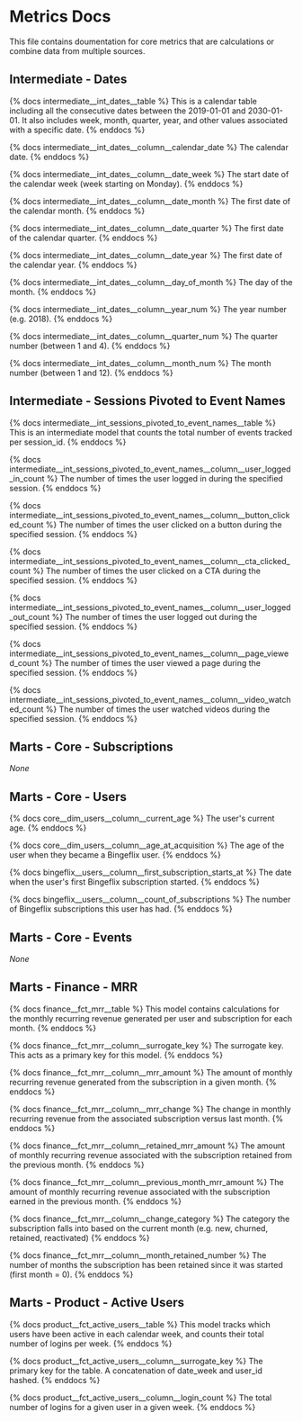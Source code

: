 # Metrics Docs
This file contains doumentation for core metrics that are calculations or combine data from multiple sources.


## Intermediate - Dates

{% docs intermediate__int_dates__table %}
This is a calendar table including all the consecutive dates between the 2019-01-01 and 2030-01-01. It also includes week, month, quarter, year, and other values associated with a specific date.
{% enddocs %}

{% docs intermediate__int_dates__column__calendar_date %}
The calendar date.
{% enddocs %}

{% docs intermediate__int_dates__column__date_week %}
The start date of the calendar week (week starting on Monday).
{% enddocs %}

{% docs intermediate__int_dates__column__date_month %}
The first date of the calendar month.
{% enddocs %}

{% docs intermediate__int_dates__column__date_quarter %}
The first date of the calendar quarter.
{% enddocs %}

{% docs intermediate__int_dates__column__date_year %}
The first date of the calendar year.
{% enddocs %}

{% docs intermediate__int_dates__column__day_of_month %}
The day of the month.
{% enddocs %}

{% docs intermediate__int_dates__column__year_num %}
The year number (e.g. 2018).
{% enddocs %}

{% docs intermediate__int_dates__column__quarter_num %}
The quarter number (between 1 and 4).
{% enddocs %}

{% docs intermediate__int_dates__column__month_num %}
The month number (between 1 and 12).
{% enddocs %}


## Intermediate - Sessions Pivoted to Event Names

{% docs intermediate__int_sessions_pivoted_to_event_names__table %}
This is an intermediate model that counts the total number of events tracked per session_id.
{% enddocs %}

{% docs intermediate__int_sessions_pivoted_to_event_names__column__user_logged_in_count %}
The number of times the user logged in during the specified session.
{% enddocs %}

{% docs intermediate__int_sessions_pivoted_to_event_names__column__button_clicked_count %}
The number of times the user clicked on a button during the specified session.
{% enddocs %}

{% docs intermediate__int_sessions_pivoted_to_event_names__column__cta_clicked_count %}
The number of times the user clicked on a CTA during the specified session.
{% enddocs %}

{% docs intermediate__int_sessions_pivoted_to_event_names__column__user_logged_out_count %}
The number of times the user logged out during the specified session.
{% enddocs %}

{% docs intermediate__int_sessions_pivoted_to_event_names__column__page_viewed_count %}
The number of times the user viewed a page during the specified session.
{% enddocs %}

{% docs intermediate__int_sessions_pivoted_to_event_names__column__video_watched_count %}
The number of times the user watched videos during the specified session.
{% enddocs %}

## Marts - Core - Subscriptions

*None*


## Marts - Core - Users
{% docs core__dim_users__column__current_age %}
The user's current age.
{% enddocs %}

{% docs core__dim_users__column__age_at_acquisition %}
The age of the user when they became a Bingeflix user.
{% enddocs %}

{% docs bingeflix__users__column__first_subscription_starts_at %}
The date when the user's first Bingeflix subscription started.
{% enddocs %}

{% docs bingeflix__users__column__count_of_subscriptions %}
The number of Bingeflix subscriptions this user has had.
{% enddocs %}


## Marts - Core - Events

*None*


## Marts - Finance - MRR

{% docs finance__fct_mrr__table %}
This model contains calculations for the monthly recurring revenue generated per user and subscription for each month.
{% enddocs %}

{% docs finance__fct_mrr__column__surrogate_key %}
The surrogate key. This acts as a primary key for this model.
{% enddocs %}

{% docs finance__fct_mrr__column__mrr_amount %}
The amount of monthly recurring revenue generated from the subscription in a given month.
{% enddocs %}

{% docs finance__fct_mrr__column__mrr_change %}
The change in monthly recurring revenue from the associated subscription versus last month.
{% enddocs %}

{% docs finance__fct_mrr__column__retained_mrr_amount %}
The amount of monthly recurring revenue associated with the subscription retained from the previous month.
{% enddocs %}

{% docs finance__fct_mrr__column__previous_month_mrr_amount %}
The amount of monthly recurring revenue associated with the subscription earned in the previous month.
{% enddocs %}

{% docs finance__fct_mrr__column__change_category %}
The category the subscription falls into based on the current month (e.g. new, churned, retained, reactivated)
{% enddocs %}

{% docs finance__fct_mrr__column__month_retained_number %}
The number of months the subscription has been retained since it was started (first month = 0).
{% enddocs %}


## Marts - Product - Active Users

{% docs product__fct_active_users__table %}
This model tracks which users have been active in each calendar week, and counts their total number of logins per week.
{% enddocs %}

{% docs product__fct_active_users__column__surrogate_key %}
The primary key for the table. A concatenation of date_week and user_id hashed.
{% enddocs %}

{% docs product__fct_active_users__column__login_count %}
The total number of logins for a given user in a given week.
{% enddocs %}